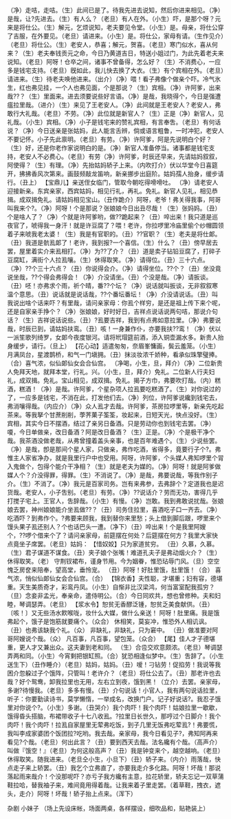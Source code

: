 <!-- { "loadSidebar": true } -->
（净）走咭，走咭。（生）此间已是了。待我先进去说知，然后你进来相见。（净）是哉，让?先进去。（生）有人么？（老旦）有人在外。（小生）吓，是那个呀？元来是将仕公。（生）解元，乞烦说知，老夫要见令堂。（小生）是。母亲，将仕公穿了吉服，在外要见。（老旦）请进来。（小生）是。将仕公，家母有请。（生作见介）（老旦）将仕公。（生）老安人，恭喜；解元，贺喜。（老旦）寒门似水，喜从何来？（生）老夫奉钱贡元之命，今日乃黄道吉日，特送小姐过门，为此先着老夫来说知。（老旦）阿呀！仓卒之间，诸事不曾备得，怎么好？（生）不消费心，一应多是钱宅支持。（老旦）旣如此，我儿快去换了大衣。（生）有个宾相在外。（老旦）请进来。（生）待老夫唤他进来。（出介）（净）喂！看子弗像个做亲个吓。冷气氷生，红也弗见挂，一个人也弗见面，个是那说？（生）宾相。（净）许阿爹，出来哉??？（生）里面来。进去须要说些好言语。（净）是哉，我晓得个，今日是强遭瘟拉里哉。（进介）（生）来见了王老安人。（净）此间就是王老安人？老安人，弗敢行大礼哉。（老旦）不劳。（净）此位就是新官人？（生）正是（净）新官人，见礼哉。（小生）宾相。（净）小子是钱宅来的赞礼宾相，有言奉吿。（老旦）有何话说？（净）今日送亲是张姑妈，此人能言舌辨，倘或语言粗鲁，一时冲犯，老安人不要记怀。小子先此禀明。（老旦）有劳。（净）许阿爹，阿是先说明白个好？（生）好，还是你老作家说明白的是。（净）新官人准备停当。诸事都是钱宅支持，老安人不必费心。（老旦）有劳（净）许阿爹，时辰还早来，先请姑妈叙叙，阿使得？（生）有理。（净）先抬姑妈轿子上来。（内吹打介）伏以华堂今日喜筵开，拂拂香风次第来。画鼓频敲龙笛响，新亲挪步出庭阶。姑妈孺人抬身，缓步请行。（丑上）
【宝鼎儿】亲送侄女临门，管取今朝吃得嗗嗗吐。
（净）请老安人迎接新亲。东宾亲家，西宾姑妈，相见行礼，再礼。免礼。新官人见礼，相见恭揖。成双揖免礼。请姑妈相见宝山。（丑作跪介）阿呀，老爷！弗关得我事，阿哥叫我来个?。（净）阿呀！个是那说？张娘娘今日出丑尽哉！（生）张妈妈。（丑）个是啥人了？（净）个就是许阿爹哟，做??跪起来？（丑）啐出来！我只道是巡夜官了，唬得我一身汗！就是许豆腐了？喂！老许，你拉啰里冷庙里偷个纱帽圆领着子来唬我老太婆！（生）我是有官职的。（丑）??官职？（生）老夫是将仕郞。（丑）我道是骯厾郞了！老许，我到报?一个喜信。（生）什么？（丑）傍早居去罢，屋里着实介来厾相打。（净）为??了介？（丑）道是卖子钻铅豆腐了，打碎子豆腐缸，满街个人拉厾嚷。（生）休得取笑。（净）请得位。（丑）三十六点。（净）??个三十六点？（丑）你说得会介。（净）请得坐位。??个？（丑）坐没竟说坐哉，??个得会弗得会！（净）介没请坐。（丑）个没是哉。（净）请扳谈。（丑）呸！亦弗求个雨，祈个晴，番??个坛？（净）说话就叫扳谈，无非叙叙寒温个意思。（丑）说话就是说话哉，??个番坛番坛！（净）介没请说话。（丑）叫我说出啥个话来吓？有里哉，请问亲家母：你厾个样穷，是还是祖上传下来个呢，还是自家亲手挣个？（净）张娘娘，好时好日，吉祥点说话说两句咭，那说介句话？（生）吉祥说话说些。（丑）?厾要吉祥，我到有点弗如意拉里。（净）弗要说哉，时辰已到，请姑妈扶鸾。（丑）咳！一身兼作仆，亦要我扶??鸾！（净）伏以一派笙歌列绮罗，女郞今夜度银河。请将玳瑁筵前酒，添入铜壶漏水多。新贵人抬身缓步，请行。（旦上）
【花心动】适遣匆匆，奈眉峯慵画，鬓云羞笼。（小生）月满凤台，星渡鹊桥，和气一门塡拥。（丑）抹淡妆浓千娇种，看承似珠擎璧捧。（合）喜气浓，似仙郞仙女会合仙宫。
（净喝，小生，旦，拜介）（净）二位新贵人免拜天地，就拜本堂，行礼。兴。（小生，旦，拜介）免礼。二位新人行夫妇礼，成双揖。免礼。宝山相见，成双揖。免礼。揭子方巾，弗要吹打哉。（内）糕酒，糕酒！（净）是哉。许阿爹，个星杂项人拉厾要吃糕酒了。（生）对你说过的了，一应多是钱宅，不消在此，打发他们去。（净）列位，许阿爹说纔到钱宅去，弗消嚷得哉。（内应介）（净）众人厾才去哉。许阿爹，茶房拉啰里等，新亲先吃起茶来。等我拏个甘蔗削削，荸荠菓子筌筌，妆起来，日短天光，快点没好。（生）宾相，其实今日不摆酒，结过了亲另日备酒。只是劳动你也到钱宅去罢。（净）嗄，今日单做亲，改日备酒？阿是改日备酒？（生）正是。（净）个是极干净个哉。我茶酒没做老哉，从弗曾撞着盖头亲事，也是百年难遇个。（生）少说些罢。（净）是哉，卽是那间个星人家，只做亲，弗作吃酒，省得多，竟要行子个?。弗惟主人家省净办，就是我里行户中也受用。阿呀，许阿爹，个头媒人弗知啰里个冐入鬼做个，包得个能介干净相？（生）就是老夫为媒的。（净）阿呀！就是阿爹做媒人个？介没得罪，得罪。（生）不消说了。（净）是哉，弗要说哉，等我作别子介。（生）不消了。（净）我元是百家司务。岂有来弗参，去弗辞个？定道我也是迟货哉。老安人，小子吿别。（老旦）有劳。（净）??说话介？劳而无功，害得几乎打搅子宅上。王官人，吿辞哉。（小生）有慢。（净）岂敢。我到弗敢说扰哉。张娘娘去罢，神州娘娘能介坐厾做??？（丑）司务住拉里，喜酒吃子口一齐去。（净）吃酒吓？到弗作个。?弗要来顾我，我到替你来里愁；头上借到脚后跟，啰里来个馒头果子厾还别人？个也话巴头一遭。（净下）（丑）啐出来！个是我里阿嫂个，??啰个借来个了？请问亲家母，前筵摆在何处？后筵摆在何方？我里大家快点竟坐子席罢。（老旦）姑妈：
【惜奴姣】只为家道贫穷。
（丑）久慕，久慕。（生）君子谋道不谋食。（丑）夹子娘个张嘴！难道孔夫子是弗动烟火介？（生）休得取笑。（老）
守荆钗裙布，谨身节用。今为姻眷，惟恐玷辱门风。（旦）空空愧乏房奁来陪奉，望高堂，垂怜宠。
（丑）阿呀！好肚里饿，肚里饿！（合）
喜气浓，悄似仙郞仙女会合仙宫。（合）
【锦衣香】夫性聪，才堪重；妇有容，德堪重。天生美质奇才，彩鸾丹凤。（小生）自惭非比汉梁鸿，何当富室配我孤穷？（旦）念妾非孟光，奉亲命，遣侍明公。（合）今日同欢共，想也曾修种。夫和妇睦，琴调瑟弄。（老旦）
【浆水令】恕贫无香醪泛锺，恕贫乏美食献供。（丑）〔咳！〕又无些汤水飮喉咙，妆什么大媒，做什么亲送！
阿呀！肚里痛。我是饿弗起个，饿子是饱筋就要痛个。（众合）
休相笑，莫妄冲，惟恐外人相讥讽。
（丑）也弗该缺我个礼。（众）
非缺礼，非缺礼，只为窘中。
（丑）做准要对阿哥阿嫂说个哉。（众）
凡百事，凡百事，望包笼。（众合）
【尾】佳人才子德堪重，更人才又兼出众。这夫妻到老和同。
（生）合卺交欢意颇浓。（老旦）琴调瑟弄两和同。（小生）今宵剩把银缸照。（合）犹恐相逢似梦中。（生）吿辞了。（小生送生下）（丑作睡介）（老旦）姑妈，姑妈。（丑）嗳！刁钻劳！促掐劳！我说等我困介忽躱过子个饿阵，只管叫！老许介？（老旦）将仕公去了。（丑）那老许也去哉？好个鸳鸯，卸我拉里也无用，左右立到夜，饿到黑！（立介）去罢。亲家母，多谢?待慢我。（老旦）多多有慢。（丑）介句说话！小官人，我有两句说话拉里，听子：你要勤读诗书，莫学懒惰，一举成名，改换门户。记子好说话?。我忍子饿里对你说个?。（小生）多谢。（丑哭介）我个肉吓！我个肉吓！姑娘拉里一歇歇，饿得昏头搭脑，布裙带收子十七八收厾。?拉里日长世久，那哼过个日脚介！我个肉吓！我个肉吓！拉厾自家屋里无荤弗吃饭，到子几里无饭弗吃荤厾?！弗要慌，我叫李成家婆团个饭团拉?吃哟。我去哉。亲家母，我今日看见子?，弗知阿再来看见?个哉。（老旦）何出此言？（丑）要到西天去哉。法名纔有个哉。（高声介）叫做『饿空！』（老旦）为何这般高声？（丑）我是钟变来个，越空越响。（老旦）休得取笑。随我进来。（老旦仝小生，小旦下）（丑）轿子来。（内介）雨落哉，快点走子来上轿罢。（丑）我乞个立弗直了，亦要我走介多化路。阿呀！坏哉！那说落起雨来哉介！个没那呢吓？亦亏子我方纔有主意，拉花轿里，轿夫忘记一双草蒲鞋拉哈，替我袖子来，难间竟用得着哉。让我来着子里走罢。（着草鞋，拽衣，遮头，走介）阿呀！坏哉！轿子抬上点来。（浑下）
 
杂剧
小妹子
（场上先设床帐，场面两桌，各样摆设，细吹品和，贴艳装上）
